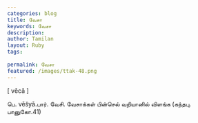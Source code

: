 ```yaml
---
categories: blog
title: வேசா
keywords: வேசா
description: 
author: Tamilan
layout: Ruby
tags: 
 
permalink: வேசா
featured: /images/ttak-48.png
---
```

  
[ vēcā ]  
  
பெ. vēšyā.பார். வேசி. வேசாக்கள் பின்செல் வறியானில் விளங்க (கந்தபு. பானுகோ.41)
